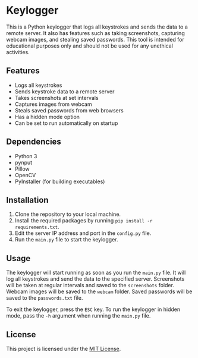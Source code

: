 # Keylogger

This is a Python keylogger that logs all keystrokes and sends the data to a remote server. It also has features such as taking screenshots, capturing webcam images, and stealing saved passwords. This tool is intended for educational purposes only and should not be used for any unethical activities.

## Features

* Logs all keystrokes
* Sends keystroke data to a remote server
* Takes screenshots at set intervals
* Captures images from webcam
* Steals saved passwords from web browsers
* Has a hidden mode option
* Can be set to run automatically on startup

## Dependencies

* Python 3
* pynput
* Pillow
* OpenCV
* PyInstaller (for building executables)

## Installation

1. Clone the repository to your local machine.
2. Install the required packages by running `pip install -r requirements.txt`.
3. Edit the server IP address and port in the `config.py` file.
4. Run the `main.py` file to start the keylogger.

## Usage

The keylogger will start running as soon as you run the `main.py` file. It will log all keystrokes and send the data to the specified server. Screenshots will be taken at regular intervals and saved to the `screenshots` folder. Webcam images will be saved to the `webcam` folder. Saved passwords will be saved to the `passwords.txt` file.

To exit the keylogger, press the `ESC` key. To run the keylogger in hidden mode, pass the `-h` argument when running the `main.py` file.

## License

This project is licensed under the [MIT License](https://opensource.org/licenses/MIT).
